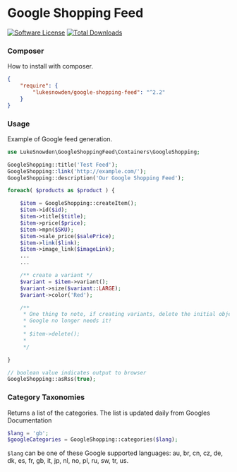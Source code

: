 
# Google Shopping Feed

[![Software License](https://img.shields.io/badge/license-MIT-brightgreen.svg?style=flat-square)](LICENSE.md)
[![Total Downloads](https://img.shields.io/packagist/dt/lukesnowden/google-shopping-feed.svg?style=flat-square)](https://packagist.org/packages/lukesnowden/google-shopping-feed)

### Composer
How to install with composer.

```json
{
    "require": {
        "lukesnowden/google-shopping-feed": "^2.2"
    }
}
```

### Usage
Example of Google feed generation.

```php
use LukeSnowden\GoogleShoppingFeed\Containers\GoogleShopping;

GoogleShopping::title('Test Feed');
GoogleShopping::link('http://example.com/');
GoogleShopping::description('Our Google Shopping Feed');

foreach( $products as $product ) {

	$item = GoogleShopping::createItem();
	$item->id($id);
	$item->title($title);
	$item->price($price);
	$item->mpn($SKU);
	$item->sale_price($salePrice);
	$item->link($link);
	$item->image_link($imageLink);
	...
	...

	/** create a variant */
	$variant = $item->variant();
	$variant->size($variant::LARGE);
	$variant->color('Red');

	/**
	 * One thing to note, if creating variants, delete the initial object after you've done,
	 * Google no longer needs it!
	 *
	 * $item->delete();
	 *
	 */

}

// boolean value indicates output to browser
GoogleShopping::asRss(true);

```

### Category Taxonomies

Returns a list of the categories. The list is updated daily from Googles Documentation

```php
$lang = 'gb';
$googleCategories = GoogleShopping::categories($lang);
```

`$lang` can be one of these Google supported languages: au, br, cn, cz, de, dk, es, fr, gb, it, jp, nl, no, pl, ru, sw, tr, us.
